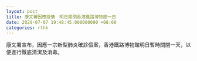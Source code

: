 ```yaml
---
layout: post
title: 康文署因應疫情　明日關閉香港鐵路博物館一日
date: 2020-07-07 19:48:45.000000000 +08:00
categories: rthk
---
```


康文署宣布，因應一宗新型肺炎確診個案，香港鐵路博物館明日暫時關閉一天，以便進行徹底清潔及消毒。
